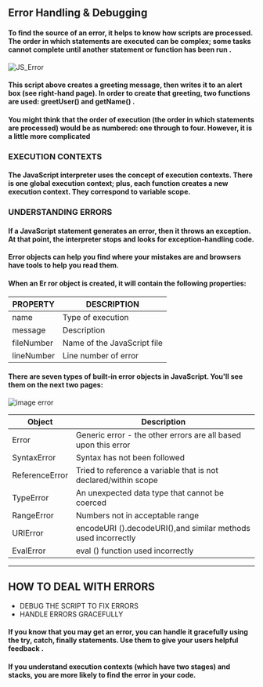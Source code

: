 ## Error Handling & Debugging

#### To find the source of an error, it helps to know how scripts are processed. The order in which statements are executed can be complex; some tasks cannot complete until another statement or function has been run .

![JS_Error](https://www.oreilly.com/library/view/javascript-and-jquery/9781118531648/images/p452-001.jpg)

#### This script above creates a greeting message, then writes it to an alert box (see right-hand page). In order to create that greeting, two functions are used: greetUser() and getName() .

#### You might think that the order of execution (the order in which statements are processed) would be as numbered: one through to four. However, it is a little more complicated

### EXECUTION CONTEXTS

#### The JavaScript interpreter uses the concept of execution contexts. There is one global execution context; plus, each function creates a new execution context. They correspond to variable scope.


### UNDERSTANDING ERRORS

#### If a JavaScript statement generates an error, then it throws an exception. At that point, the interpreter stops and looks for exception-handling code.

#### Error objects can help you find where your mistakes are and browsers have tools to help you read them.

#### When an Er ror object is created, it will contain the following properties:

PROPERTY | DESCRIPTION
------- | -------
name | Type of execution
message |  Description
fileNumber | Name of the JavaScript file
lineNumber | Line number of error


#### There are seven types of built-in error objects in JavaScript. You'll see them on the next two pages:

![image error](https://i.stack.imgur.com/QnUPb.png)

Object | Description 
-------- | --------
Error | Generic error - the other errors are all based upon this error
SyntaxError | Syntax has not been followed
ReferenceError | Tried to reference a variable that is not declared/within scope
TypeError | An unexpected data type that cannot be coerced
RangeError | Numbers not in acceptable range
URIError | encodeURI ().decodeURI(),and similar methods used incorrectly
EvalError | eval () function used incorrectly

----------


## HOW TO DEAL WITH ERRORS

- DEBUG THE SCRIPT TO FIX ERRORS
- HANDLE ERRORS GRACEFULLY

#### If you know that you may get an error, you can handle it gracefully using the try, catch, finally statements. Use them to give your users helpful feedback .

#### If you understand execution contexts (which have two stages) and stacks, you are more likely to find the error in your code.

